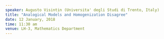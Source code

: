 ```yaml
---
speaker: Augusto Visintin (Universita' degli Studi di Trento, Italy)
title: "Analogical Models and Homogenization Disagree"
date: 12 January, 2018
time: 11:30 am
venue: LH-3, Mathematics Department
---
```

<!--
<a href="Visintin-Homog 2018(abstract).pdf">Click here for Abstract.</a>
-->
